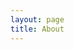 ```yaml
---
layout: page
title: About
---
```


<!-- <p class="message"> -->
<!--   Hey there! This page is included as an example. Feel free to customize it for your own use upon downloading. Carry on! -->
<!-- </p> -->
<!---->
<!-- In the novel, *The Strange Case of Dr. Jeykll and Mr. Hyde*, Mr. Poole is Dr. Jekyll's virtuous and loyal butler. Similarly, Poole is an upstanding and effective butler that helps you build Jekyll themes. It's made by [@mdo](https://twitter.com/mdo). -->
<!---->
<!-- There are currently two themes built on Poole: -->
<!---->
<!-- * [Hyde](http://hyde.getpoole.com) -->
<!-- * [Lanyon](http://lanyon.getpoole.com) -->
<!---->
<!-- Learn more and contribute on [GitHub](https://github.com/poole). -->
<!---->
<!-- ## Setup -->
<!---->
<!-- Some fun facts about the setup of this project include: -->
<!---->
<!-- * Built for [Jekyll](https://jekyllrb.com) -->
<!-- * Developed on GitHub and hosted for free on [GitHub Pages](https://pages.github.com) -->
<!-- * Coded with [Atom](https://atom.io) -->
<!---->
<!-- Have questions or suggestions? Feel free to [open an issue on GitHub](https://github.com/poole/issues/new) or [ask me on Twitter](https://twitter.com/mdo). -->
<!---->
<!-- Thanks for reading! -->
